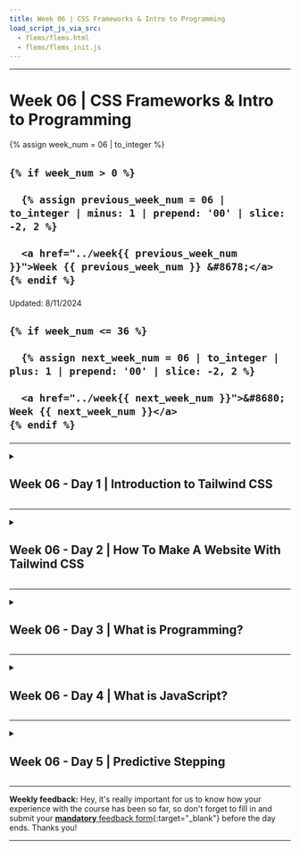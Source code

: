 ```yaml
---
title: Week 06 | CSS Frameworks & Intro to Programming
load_script_js_via_src:
  - flems/flems.html
  - flems/flems_init.js
---
```


<hr class="mb-0">

<h1 id="{{ Week 06-CSS Frameworks & Intro to Programming | slugify }}">
  <span class="week-prefix">Week 06 |</span> CSS Frameworks & Intro to Programming
</h1>

<div class="week-controls">

  {% assign week_num = 06 | to_integer %}

  <h2 class="week-controls__previous_week">

    {% if week_num > 0 %}

      {% assign previous_week_num = 06 | to_integer | minus: 1 | prepend: '00' | slice: -2, 2 %}

      <a href="../week{{ previous_week_num }}">Week {{ previous_week_num }} &#8678;</a>
    {% endif %}

  </h2>

  <span>Updated: 8/11/2024</span>

  <h2 class="week-controls__next_week">

    {% if week_num <= 36 %}

      {% assign next_week_num = 06 | to_integer | plus: 1 | prepend: '00' | slice: -2, 2 %}

      <a href="../week{{ next_week_num }}">&#8680; Week {{ next_week_num }}</a>
    {% endif %}

  </h2>

</div>

---

<!-- Week 06 - Day 1 | Introduction to Tailwind CSS -->
<details markdown="1">
  <summary>
    <h2>
      <span class="summary-day">Week 06 - Day 1</span> | Introduction to Tailwind CSS</h2>
  </summary>

### Schedule

  - [Study](#study-plan-NN)
  - [Exercises](#exercises-NN)
  - [Extra Resources](#extra-resources-NN)

### Study Plan

  ![](./assets/tailwind.css.jpg)

  **What is a CSS Framework**

  A CSS framework is a prepped and ready-to-use CSS library (Cascading Style Sheets). The stylesheets collection makes the job of a UI developer **easier**. 

  Rather than starting every project from scratch, a CSS framework gives them tools to quickly create a user interface that they repeat and tweak during a project. They also **enable the creation** of more **standards-compliant** websites. 

  While quite challenging to use or ambiguous for beginners, senior developers who know the CSS framework sites’ descriptions and buzzwords find them extremely useful.

  **Why Do You Need A CSS Framework?**

  CSS frameworks **are designed for use in typical scenarios** such as establishing navigation bars, footers, sliders, hamburger menus, 3-column layouts, and more. 

  The frameworks also **enable expanding on JavaScript, SASS, and other technologies**. If designers are time-stressed, frameworks allow setting up web pages – not just homepages, without diving into some CSS.

  Other than time-saving, teams comprising several developers benefit from the standards offered by CSS frameworks. Rather than each developer on a project adding their own style of names, frameworks regulate layouts, easily read others’ code, and smooth the development cycle with fewer bugs and better team communication.

  All of the above are the two strongest **pros** of working with a CSS Framework: **Faster Development** and **Consistency**

  However, as you already know, every coin has 2 sides. Using any CSS Framework can have it's drawbacks and not be suitable for some cases as described below:

  1. **Bloated Code**

  CSS frameworks include a lot of pre-built styles and components, which can add unnecessary code to a website or application. This can slow down the website's loading time and negatively impact performance. Additionally, using pre-built components can limit the customization options available to developers and tempt developers to use them without fully understanding how they work.

  2. **Learning Curve**

  Each CSS framework has its own set of styles, components, and conventions that developers need to learn in order to use it effectively. This can take time and effort, especially for developers who are new to front-end development. Additionally, CSS frameworks may not always align with a developer's preferred workflow or coding style. This can make it challenging to use the framework effectively, especially if the developer is used to writing custom CSS from scratch.

  **How to use a CSS Framework**

  There are many different CSS Frameworks out there and they can be broken down to two categories:

  1. Pre-styled, prescriptive, all-in-one frameworks (e.g. Bootstrap)

  2. Hands-off, unopinionated, utility frameworks (e.g. TailwindCSS)

  In later modules we're going to dive deeper to each one of those two popular CSS frameworks, but first we must answer the one million dollar question: **What type of Framework do we need?**

  To begin, we must have some knowledge of our website. Is it even necessary to have a system? Structures are beneficial to most locations with a large number of pages. The ideal amount of pages can change, but if we find ourselves repeating the same HTML, CSS, or even JavaScript on one of our pages, a layout or structure can help.

  -  Framework Language

  We should be familiar with the computer language(s) that our framework employs. As previously stated, some simple frameworks are nothing more than basic HTML templates, while more complicated frameworks may include CSS and JavaScript. Some frameworks construct the CSS using LESS or SASS, while others utilize Ruby or other computer languages to compile the pages once they're built. It will be challenging to build our framework if we are unfamiliar with the language(s) it employs.

  - Framework Features

  A CSS framework, often known as a web framework, is a collection of web-based tools, libraries, and best practices. A CSS framework can be as simple as a one-page template that serves as the foundation for all of our site's pages, or it can be a complicated collection of CSS, HTML, JavaScript, and server-side programs and files that govern the entire site architecture.

  - Whether the Framework is Customizable and Modular
  Customizable frameworks allow us to add our own code to make our site look unique and different from other websites. However, if a framework is overly customized, its benefits are lost, and it will be better to start from scratch.

  After we've decided which type of Framework, and specifically which one we want to use, all we have to do it find their **Official Documentation** and follow their instructions! This can be scary for a new developer, but it can benefit us in the long run! 

  **Tailwind CSS**

  - Let's start by watching this quick introduction to [**Tailwind in 100 seconds**](https://www.youtube.com/watch?v=mr15Xzb1Ook){:target="_blank"}.

  - Watch this [**Tailwind CSS Introduction**](https://www.youtube.com/watch?v=pYaamz6AyvU){:target="_blank"} video by Dave Gray and follow along by coding and replicating the example he creates in the video. You will need to place all the files in the `user/week06/exercises/day01/tailwind_intro/` folder. Make sure to create the folder if it doesn't already exist.

  - More practice with utility classes! Watch [**this video**](https://www.youtube.com/watch?v=oU5ar0dmQEY){:target="_blank"} and code along. Place your file in the `user/week06/exercises/day01/utility_classes/` folder. Make sure to create the folder if it doesn't already exist.

### Summary

  CSS Frameworks are so popular these days and they get better and better as time goes by. However, just because they make things easier and faster for some cases, that does not mean that we should ditch plain CSS and restrain our options and imagination to what each CSS Framework has to offer.

  Finally, it's highly suggested that you take a look on the following link focused on [Understanding the spectrum of CSS frameworks](https://dev.to/bholmesdev/when-and-why-you-should-use-css-frameworks-4oe)

  > **Note:**
  >
  > You can have a look at this [video](https://www.youtube.com/watch?v=ufMqGkXL1Jw) if you're time stressed, but the article mentioned above is worth reading!



<!-- Exercises -->

<!-- Extra Resources -->

### Sources and Attributions

  - [What Is A CSS Framework?](https://elementor.com/resources/glossary/what-is-a-css-framework/)

  - [The Pros and Cons of CSS Frameworks: A Comprehensive Review](https://dev.to/c0mmand3rj/the-pros-and-cons-of-css-frameworks-a-comprehensive-review-13db)
  
  - [Guide to CSS Framework](https://www.simplilearn.com/tutorials/css-tutorial/css-framework)
  
</details>

<hr class="mt-1">

<!-- Week 06 - Day 2 | How To Make A Website With Tailwind CSS -->
<details markdown="1">
  <summary>
    <h2>
      <span class="summary-day">Week 06 - Day 2</span> | How To Make A Website With Tailwind CSS</h2>
  </summary>

### Schedule

  - [Study](#study-plan-05)
  - [Exercises](#exercises-05)
  - [Extra Resources](#extra-resources-05)

### Study Plan

  ![](./assets/screenshot.jpg)

  - [Watch: **How To Make A Website With Tailwind CSS**](https://www.youtube.com/watch?v=8eQwgc9nc64){:target="_blank"}
    - **Duration:** 32min
    - **Level:** Beginner

  - Now, go through the video again, pause and code along. Below, you can find all the images needed to complete the tutorial _(just click the links, then right click and select "Save Image as")_:
    - [**cart.png**](./assets/cart.png){:target="_blank"}
    - [**grocery-image.png**](./assets/grocery-image.png){:target="_blank"}
    - [**Image.png**](./assets/Image.png){:target="_blank"}
    - [**logo.png**](./assets/logo.png){:target="_blank"}

  You will need to create a repository named **grocify** under your GitHub account and enable GitHub Pages on that. Once you have finished recreating the website in the video, update the progress sheet with your GitHub repository's Pages URL, that would look something like this: `https://YOUR_USERNAME.github.io/grocify`

  While working with Tailwind CSS, it's probably a good idea to install the following VSCode extension that will help you deal with the large list of utility classes provided by the library:

  - [Tailwind CSS IntelliSense](https://marketplace.visualstudio.com/items?itemName=bradlc.vscode-tailwindcss){:target="_blank"}

<!-- Summary -->

### Exercises

  - Complete the **Make a Website with Tailwind CSS** challenge and update the progress sheet.

  **IMPORTANT:** Make sure to complete all the tasks found in the **daily Progress Sheet** and update the sheet accordingly. Once you've updated the sheet, don't forget to `commit` and `push`. The progress draft sheet for this day is: **/user/week06/progress/progress.draft.w06.d02.csv**

  You should **NEVER** update the `draft` sheets directly, but rather work on a copy of them according to the instructions [found here](../week01/resources/PROGRESS-WORKFLOW.md).


### Extra Resources

  - [Read: **The Pros And Cons Of Utility First CSS**](https://thesassway.com/the-pros-and-cons-of-utility-first-css/){:target="_blank"}

  - [Read: **10 Reasons To Use TailwindCSS In Your Next Project**](https://hackernoon.com/10-reasons-to-use-tailwindcss-in-your-next-project){:target="_blank"}

<!-- Sources and Attributions -->
  
</details>

<hr class="mt-1">

<!-- Week 06 - Day 3 | What is Programming? -->
<details markdown="1">
  <summary>
    <h2>
      <span class="summary-day">Week 06 - Day 3</span> | What is Programming?</h2>
  </summary>

### Schedule

  - [Study](#study-plan-NN)
  - [Exercises](#exercises-NN)
  - [Extra Resources](#extra-resources-NN)

### Study Plan

#### What is Programming?



  Programming is communication. It's also a lot of other things, but this
  introduction will focus on the different ways you communicate with your code.

  When you write code you are really just writing a text document, exactly like
  you might write an email or a note. The biggest difference between an email and a computer program is _who you are writing for_.

  When you write an email you're writing for the person who will be reading it.
  When you write a computer program you are writing for 3 very different audiences at the same time! One single document (your code) needs to be understandable to:

  - **Developers**: A developer needs to read your code and understand what you
    were trying to do and why.
  - **Computers**: Your code needs to have _perfect_ syntax so the computer can
    parse it, and you must write instructions that are allowed by the programming language or the computer will throw an error.
  - **Users**: The instructions you give to the computer must create an intuitive and pleasant experience for the user.

  Being a developer means understanding how all these characters interact, and
  then communicating with everyone involved to deliver quality software within
  your project's constraints. This diagram shows the different channels of
  communication in a software project:

  ![rhetorical situation](./assets/the-big-picture.png)

#### Thinking like a Computer



  In the following video, Evan Cole guides you through the basic concepts of programming and explains the feedback loop that continuously runs through the software cycle as source code is written by developers, subsequently read and executed by the computer which eventually displays the output back to the users.

  - [Watch: **Thinking like a Computer**](https://youtu.be/Lc68CtuMuTM){:target="_blank"}
    - **Duration:** 45min
    - **Level:** Beginner

  ---



  **Programming Languages**

  High-level programming languages like JavaScript are a compromise between how
  people think and how a computer works. Programming languages are not always easy for people to learn but they're definitely easier than directly telling a
  computer what to do (writing 1's and 0's).

  Because humans are so much better at learning and understanding than computers
  are (for now), programming languages have been designed to leave all the hard
  work for us. It's our job to make sure our instructions for the computer are
  perfectly structured and do exactly what we want. The computer just _parses_
  (interprets) our code and follows the instructions without any understanding or thinking.

  You can think of a programming language as the developer's UI for the computer.
  Because this UI isn't very intuitive you will need to spend a lot of time
  studying syntax and other details before you can program with ease. This is why you will be focusing on _understanding_ programs before writing them.

  [**_Learnable Programming_**](http://worrydream.com/LearnableProgramming/){:target="_blank"} said it best:

  > - **Programming is a way of thinking, not a rote skill**. Learning about "for"
  >   loops is not learning to program, any more than learning about pencils is
  >   learning to draw.
  > - **People understand what they can see**. If a programmer cannot see what a
  >   program is doing, she can't understand it.
  >
  > Thus, the goals of a programming system should be:
  >
  > - to support and encourage powerful ways of thinking
  > - to enable programmers to see and understand the execution of their programs
  >
  > ...
  >
  > _How do we get people to understand programming?_
  >
  > We change programming. We turn it into something that's understandable by
  > people.



  Until the future when computers are designed to understand us, we're stuck with programming systems where we do the hard work of understanding computers. 

  Hopefully these Modules can make this journey easier.

  ---



<!-- Summary -->

### Exercises

  **Installing Study Lenses**

  Follow the instructions from [**Setting up Study Lenses (v2)**](../modules/javascript/denepo/setting-up-study-lenses/index.md){:target="_blank"} to set up Study Lenses (v2) on your System.

  **Watch a short introduction to Study Lenses**

  - Watch the [**WDX180 - Study Lenses Guide**](https://youtu.be/5uCJBiQ7MkA){:target="_blank"} video to get familiar with the `study-lenses` tool that you'll be using to study code and explore various aspects of JavaScript programs.
    - **Duration:** 12min

  **Running Study Lenses on WDX-180 material**

  Let's now check whether `study-lenses` is available globally and try to use it to study a simple JavaScript program. 

  - Open the terminal and stop any other instance of `study-lenses` that might be running, e.g. the `npm run test-content` from previous steps. You can press `Ctrl+C` on the terminal to stop the currently running process.

  - Change to the following directory inside your local `WDX-180` repo: `cd curriculum/week06/exercises`.

  - Run `lenses2` command on the terminal and check whether the app opens up in the browser.

  - If the app opens up in the browser, click on the `hello-world.js` file and start exploring some lenses like `flowchart`, `pseudo`, `variables`, `blanks`, `parsons`, etc.

  **Give the Study Lenses repo a ⭐ Star!**

  - Visit the [original repo](https://github.com/DeNepo/study-lenses){:target="_blank"} and give it a star as a gesture of appreciation for the hard work that these guys have put to make this great open source learning tool.

  **IMPORTANT:** Make sure to complete all the tasks found in the **daily Progress Sheet** and update the sheet accordingly. Once you've updated the sheet, don't forget to `commit` and `push`. The progress draft sheet for this day is: **/user/week06/progress/progress.draft.w06.d03.csv**

  You should **NEVER** update the `draft` sheets directly, but rather work on a copy of them according to the instructions [found here](../week01/resources/PROGRESS-WORKFLOW.md).


<!-- Extra Resources -->

### Sources and Attributions

  - **DeNepo**:
    - [What is Programming](https://github.com/in-tech-gration/welcome-to-js/tree/main/1-what-is-programming){:target="_blank"} [(Permalink)](https://github.com/in-tech-gration/welcome-to-js/tree/9239360311e64cb81658105b674c7fdfec97bed8/1-what-is-programming)
  
  - [CodeCademy](https://www.codecademy.com/articles/what-is-programming){:target="_blank"}
  
  - [Khan Academy](https://www.khanacademy.org/computing/computer-programming/programming/intro-to-programming/v/programming-intro){:target="_blank"}
  
  - [The Coding Train](https://www.youtube.com/watch?v=AImF__7FyzM){:target="_blank"}
  
  - [Practical Introduction to JS](https://shawnr.gitbooks.io/practical-introduction-to-javascript/content/what-is-programming/){:target="_blank"}

  
</details>

<hr class="mt-1">

<!-- Week 06 - Day 4 | What is JavaScript? -->
<details markdown="1">
  <summary>
    <h2>
      <span class="summary-day">Week 06 - Day 4</span> | What is JavaScript?</h2>
  </summary>

### Schedule

  - [Study](#study-plan-NN)
  - [Exercises](#exercises-NN)
  - [Extra Resources](#extra-resources-NN)

### Study Plan

#### JavaScript



  JavaScript is the only programming language supported by web browsers, this
  makes is a very common language. Every website that needs interactivity uses
  JavaScript alongside HTML & CSS. Because people across the world with all levels of programming experience are writing web pages, JavaScript has become something like the English of programming languages:

  - It's everywhere, most developers will know at least a little bit of
    JavaScript.
  - It's a messy and complicated language, full of exceptions and concepts
    borrowed from other languages.
  - It's easy enough to get started with the basics, and without too much
    experience you can already get your ideas across.

  So why learn JavaScript? Because it's quick to get started, you can do a lot
  with it, and there's lots of work for a good JavaScript developer.

  - Watch [this short video](https://www.youtube.com/watch?v=kB32-Cvj0X4){:target="_blank"} where Brendan Eich, the creator of the language, explains JavaScript.

  **Running JavaScript**

  There are many ways you can run JavaScript, for now you should know about these
  options:

  ---



  **1. Writing directly in the console**

  > This is closest to how you will be studying JS in this module.



  Writing JS in your browser's console is the simplest and quickest way to run
  some JavaScript, but is limited. It's perfect for doing little experiments to
  see how something works, but it's not possible to write and save a full program.

  > Try copy-pasting this code into your browser's console and pressing "enter"



  ```js
  /* --- for the computer --- */
  'use strict';

  /* --- for the developer --- */

  // log to the console for developers to read
  console.log('hello developer (console)');

  /* --- for the user --- */

  // alert hello for the user
  //  not a great UX, but easy to program
  //  you'll use this for now
  alert('hello user (alert)');
  ```

  [&#9658; Live coding](#flems-enable)

  ---



  **2. Writing directly in an HTML file**

  You can also write your code in a script tag of an HTML file then open the HTML
  file in your browser. The JavaScript will run automatically when the page is
  loaded. See this in action with [`./assets/1-inline-script-tag.html`](https://github.com/in-tech-gration/WDX-180/blob/main/curriculum/week06/assets/1-inline-script-tag.html){:target="_blank"}.

  <!-- TODO: The ./assets above pointing to a folder containing code, should be managed in some way, e.g. redirect to GitHub or local repo, display them inline or through a viewer (Flems/Codesandbox/other)  -->



  You will learn about this later in the course for examples and exercises that
  introduce how JavaScript interacts with the DOM. It's easier to understand "the
  big picture" when you can see everything in one document.

  ---



  **3. Loading JS files into HTML**

  You can also write your code in a separate `.js` file, then load the file into
  your HTML to execute the code. There are two different ways you can load a `.js` file into your HTML, you can see them in action with [`./assets/2-separate-script-file/index.html`](https://github.com/in-tech-gration/WDX-180/blob/main/curriculum/week06/assets/2-separate-script-file/index.html){:target="_blank"} and [`./assets/3-separate-module-files/index.html`](https://github.com/in-tech-gration/WDX-180/blob/main/curriculum/week06/assets/3-separate-module-files/index.html){:target="_blank"} (you'll learn more about scripts vs. modules later on).
  <!-- TODO: Same as above... -->

  <!-- TODO: INTEGRATE: https://stackoverflow.com/a/53821485/4861760 -->



  You will use this for larger projects and for collaboration. Separating code
  into smaller files each with a clear purpose makes your code base easier to
  understand, debug, and to divide into group tasks.

  ---



  **4. Specialized Browser Environments**

  There are also many specialized environments for writing and running JavaScript
  in a browser, each one has a specific use case:

  <!-- TODO: ADD LINK to online study-lenses or local npm script -->


  - **Study Lenses**: This is an environment specialized for studying JavaScript
    locally with your text editor and a browser. It has features for understanding
    different aspects of code and for visualizing what happens during execution.
    The "run" and "debug" buttons in Study Lenses execute your code directly in
    the browser just like if you loaded a script into an HTML file. This will help
    you learn your browser's DevTools and help you eventually transition away from
    the learning environment and towards professional devtools. (_the material in
    this repo is written for Study Lenses_)

  - **Online IDEs**: There are many online IDEs (Integrated Development
    Environments) designed for easy setup, collaboration, and sharing. Online IDEs
    try to match the developer experience of working on your local machine, but
    online. These are easy to use, but they're not beginner toys! You can use
    these to develop full projects with a wide variety of programming languages,
    libraries and frameworks. Some popular ones are [Repl.it](https://repl.it/){:target="_blank"},
    [CodeSandbox](https://codesandbox.io/){:target="_blank"},
    [Codespaces](https://github.com/features/codespaces){:target="_blank"} or
    [Glitch](https://glitch.com/){:target="_blank"}.

  - **Online Learning Environments**: There are also many online programming
    environments online designed for beginners that simplify the developer
    experience and allow you to focus on learning the basics without getting
    distracted by advanced features. Many of these come with built-in graphics
    libraries or support for game development. These include
    [code.org](https://code.org/){:target="_blank"} (develop and play games with JS),
    [editor.p5js.org](https://editor.p5js.org/){:target="_blank"} (create interactive artwork),
    [PencilCode](https://pencilcode.net/edit/myprogram){:target="_blank"} (write your code as blocks or text).

  ---



  **5. Beyond the Browser**

  You can also use JavaScript outside of the browser to create web servers,
  develop mobile apps, program a
  [Raspberry Pi](https://www.w3schools.com/nodejs/nodejs_raspberrypi.asp){:target="_blank"}, program
  IOT (Internet of Things) Devices, and much more.

  [Node.js](https://nodejs.org/) is the most popular non-browser runtime for
  JavaScript. [Deno](https://deno.land/){:target="_blank"} is a newer runtime developed as a more
  secure and developer-friendly alternative to Node.js.

  ---



  **References**

  - [javascript.info/intro](https://javascript.info/intro){:target="_blank"}
  - [The Net Ninja](https://www.youtube.com/watch?v=VB7y0yxZjro){:target="_blank"}
  - [Andrew Mosh](https://www.youtube.com/watch?v=W6NZfCO5SIk){:target="_blank"} \(first 5 minutes\)
  - [MDN: First Steps](https://developer.mozilla.org/en-US/docs/Learn/JavaScript/First_steps/What_is_JavaScript){:target="_blank"}
  - [Danielle Thé](https://www.youtube.com/watch?v=gT0Lh1eYk78){:target="_blank"}

  ---



  **Programs: Source Code**

  JavaScript is the language used to write the Source Code in this diagram:

  [![program diagram](./assets/a-program.png)](https://excalidraw.com/#json=_cj6JYwuO38PPGKxXN_cQ,3910Z7e2jGLZu4vjueG-Bg)

#### Some History



  JavaScript has an interesting history, it was originally created in 1 week
  during 1995 by Brendan Eich and since then has gone through many many changes.

  At first it was just a small language used for small interactions in web pages.
  Over the years as the internet has grown and browsers have become more powerful,
  JavaScript has evolved from a small language for small interactions to a huge
  programming language capable of building complex applications.

  As JavaScript grew, so did the number of developers who use it. All these
  developers pushed the limits of JavaScript, created new tooling, different
  conventions, and generally made the JS ecosystem a fascinating (and
  frustrating!) place to work. This human history of JavaScript is what makes it
  so interesting.

  - [simplilearn](https://www.youtube.com/watch?v=6ENWOVc-64c){:target="_blank"}
  - [wierd history of js](https://dev.to/codediodeio/the-weird-history-of-javascript-2bnb){:target="_blank"}
  - [from Brendan Eich himself](https://www.youtube.com/watch?v=3-9fnjzmXWA){:target="_blank"}
  - [springboard](https://www.springboard.com/blog/data-science/history-of-javascript/){:target="_blank"}

  **Backwards Compatibility**

  > or "don’t break the internet!”



  An important concept for understanding the JavaScript language is "**Backwards
  Compatibility**". Backwards Compatibility means that any program ever written in
  JavaScript must _always_ work!

  Any time something is added to JavaScript or the language is changed in any way,
  older programs must still be valid JavaScript. This is important because people
  have been websites for decades now. It would be bad if one day every website
  written before 2003 no longer worked because of a recent change in JavaScript.

  Imagine if every word, sentence, and grammar in your native language's history
  needed to be understood by every native speaker for the rest of eternity! You
  would need to be just as comfortable reading a story written 4000 years ago as
  one written yesterday. This would make it very hard for languages to change and
  grow, but this is the case for JavaScript.

  - [You Don't Know JS](https://github.com/getify/You-Dont-Know-JS/blob/2nd-ed/get-started/ch1.md#backwards--forwards){:target="_blank"}
  - [Why is JavaScript backwards compatible to a fault?](https://stackoverflow.com/questions/4937245/why-is-javascript-backwards-compatible-to-a-fault){:target="_blank"}
  - [tonsky.me](https://tonsky.me/blog/compatibility/){:target="_blank"}
  - [rohitdhatrak](https://www.rohitdhatrak.com/backwards-forwards-compatibility/){:target="_blank"}
  - [Chrome Breaks the Web](https://www.theregister.com/2021/10/04/chrome_breaks_web/){:target="_blank"}

  **ES6**

  ES6 was a new version of JavaScript released in 2015, it contained major changes
  to the language that improved the developer experience. ES6 marked such a large
  change in JavaScript that it's fair to talk about the JS world before ES6 and
  after ES6 as different eras.

  You can learn more about ES6 another time, for now you just need to know it was
  such a big improvement that it belongs in every history of JS.

  **The Future of JavaScript**

  All new features for the JavaScript language are presented and discussed in the
  [tc39 github organization](https://github.com/tc39){:target="_blank"}. If you're curious looking
  through the [proposals repository](https://github.com/tc39/proposals){:target="_blank"} can be
  interesting to see how people plan and discuss additions to the JS language.

#### Developers



  Developers are the ones designing the software, writing the code, and fixing the
  bugs. As a developer you'll spend lots of time reading source code. So it's very
  important to make sure your code is easy to understand.

  You should think first of other developers who will need to understand your
  program, and second of yourself. Why is this more productive? First because
  working on a team is easier when everyone is looking out for each other. Second
  because one day you'll be someone else! After even half an hour your thoughts
  about a program are no longer fresh, you'll need to rely on what you wrote to
  figure out the details of your own program.

  ---



  **Programs: Developers**

  Users and on the left in this diagram, developers are on the right.

  - **For Developers**
    - **Static**: Comments, variable names and code formatting help developers
      read and understand source code.
    - **Dynamic**: Logs and error messages help developers understand what is
      happening inside the computer as it follows the code's instructions.
  <!-- TODO: Maybe this has to be removed. -->
  [![program diagram](./assets/a-program.png)](https://excalidraw.com/#json=40qMI89WByj9Yhhh94Ghg,4zpL-AmDgpnbyFJWJfNQhg)

#### The Computer



  You've been the user of many websites, you've even developed a few with HTML &
  CSS, but you haven't had to _be the computer_ yet. With HTML & CSS it's enough
  to learn what goes in and what comes out, you don't need to know what happens in
  between:

  - HTML/CSS goes into a browser -> ... ? ... -> a website is displayed

  With JavaScript it's the complete opposite. What the program _does_ (inputs ->
  outputs) is less important than _how it happens_. Your goal now isn't to amaze
  the user, it's to become the computer and understand what happens between the
  input and the output:

  - source code -> **a lot of important steps** -> final output

  **Computer Empathy**

  A program is just a series of instructions. If you follow the instructions
  _exactly_ like the computer would, you are actually running the program by hand!
  (just a lot slower.) There is no difference in theory between you following the
  code's instructions and a computer following the same instructions.

  So when you practice tracing think of it as building your _computer empathy_:
  understanding what it's like to be the computer as it runs your program. If the
  first rule in design is "know your user", then one of the first rule in coding
  should be "know your computer". After all, the computer is one of your code's
  users!

  **Predict, not Explain**

  So what does it mean to "know JavaScript"? How do you know when you've
  understood some code? When you can **predict** _exactly_ what will happen at
  each step of execution!

  Explaining a program in plain english is helpful but it's easy to be a little
  bit wrong and not know it. When you focus on _predicting_ what happens at each
  step and you check your predictions with a trace or JS Tutor, then you really
  know if you understood.

  This approach is also helpful because not only will you know if you're right,
  but if you're wrong the computer will tell you the right answer! Then you know
  exactly which line you didn't understand, and you know what to study next.

  ---



  **Programs: The Computer**

  The computer is in the center of this diagram. It interpreting the developers
  source code, processing the user's data, and logging information for the
  developer.

  Tracing code is a very good way to begin understanding how the computer follows
  your instructions one step at a time:
  <!-- TODO: Maybe this has to be removed. -->
  [![program diagram](./assets/a-program.png)](https://excalidraw.com/#json=_cj6JYwuO38PPGKxXN_cQ,3910Z7e2jGLZu4vjueG-Bg)

#### Users



  Users will use your running programs, but will never see your source code. When
  writing for a user you need to think of their needs and their experience using
  your program.

  For now the user experience of your programs will be limited to pop-up boxes,
  but that doesn't mean you can't think of UX (User Experience). A user always
  appreciates  clear instructions, helpful feedback and a friendly tone in your
  messages.

  How does thinking of a user help you write code that they will never see? It's
  about keeping the big picture in mind and making priorities. It's easy to get
  caught up in the details of your code, taking a step back to remember who you're
  developing for and why they need this program keeps your priorities in
  perspective.

  ---



  **Programs: Users**

  Users and on the left in this diagram, developers are on the right.

  - **For Users**
    - **Inputting Data**: `prompt` is a simple way for users to input data to a
      JavaScript program.
    - **Outputting Data**: `alert` is a simple way for the computer to display
      data to a user.
  <!-- TODO: Maybe this has to be removed. -->
  [![program diagram](./assets/a-program.png)](https://excalidraw.com/#json=40qMI89WByj9Yhhh94Ghg,4zpL-AmDgpnbyFJWJfNQhg)

#### Data In, Data Out: I/O



  So what is a program? It's something like this:

  ![program diagram](./assets/a-program.png)

  The basic job of a computer program is to process data. Even the most beautiful
  and interactive programs are just processing data behind the scenes. One of the
  biggest tricks to programming is figuring out how to _model_ your problem using
  data so computer can help you solve the problem.

  The programs you'll be studying in this module are focused on processing _text
  data_ ("strings" in JavaScript). This is a good place to start because you are
  already used to reading and working with text so it shouldn't be too hard to
  understand what's happening inside the computer:

  1. The user inputs some text data into a pop-up.
  2. The program processes the data. (_tracing_!)
  3. Some new data is displayed to the user in a pop-up.

  Later on you'll learn how to make better user interfaces than just a pop-up, but
  the main idea will remain the same: The user interface is just a human-friendly
  way for the user to interact with your program, the actual program is running
  behind the scenes processing their data and producing new data.

  ---



  **JavaScript Strings**

  What is data? In the simplest sense, data is just information. This information
  can be represented or stored in many different ways. JavaScript has several data
  types, the one that matters most for now are _strings_. Strings are how
  JavaScript stores and manipulates text:

  ```js
  'use strict';

  // strings are any text wrapped in quotation marks

  console.log('this is a string');

  // you can check type of some data using `typeof`
  //  you'll learn a lot more about this later
  //  for now just know that it's possible
  console.log(typeof 'hello'); // "string"
  console.log(typeof 5); // "number"
  console.log(typeof '5'); // "string

  // you can find the length of a string with `.length`
  console.log('abc'.length); // 3
  console.log('ab'.length); // 2
  console.log('a'.length); // 1
  console.log(''.length); // 0

  // string concatenation:
  //  you can combine two strings using concatenation
  console.log('a' + 'b' + 'c'); // 'abc'
  ```

  [&#9658; Live coding](#flems-enable)

  You don't need to understand very much about JavaScript types for now, just that
  the programs in this folder are all processing _text data_ represented in
  JavaScript by _strings_.

  ---



  **Programs to Study**

  A very important skill to learn as a programmer is not being afraid of code you don't understand. There is always _something_ you can understand and there is always a way to understand the rest. You aren't expected understand all the syntax in this folder just yet.

  Instead focus on what you _can_ understand about each program at a higher level, like in the diagram at the top of this README. For all of these examples and exercises try running the program many times inputting different data and seeing what comes out.

<!-- Summary -->

### Exercises

  **Explore Study Lenses**

  Continue your exploration of the `study-lenses` tool. Follow the instructions from [**Setting up Study Lenses (v2)**](../modules/javascript/denepo/setting-up-study-lenses/index.md){:target="_blank"} to set up Study Lenses (v2) on your System (if you haven't done that already).

  Then run the following commands on your local copy of the `WDX-180` repo:

  - `lenses2 curriculum/week06/exercises/exploring-study-lenses`

  Once the `study-lenses` is up and running on your browser, click on the **README.md** link to open up the slides. Browse through the slides _(using the left and right arrow keys on your keyboard or just by pressing space)_, click on the **load** buttons to load the file and follow the study guide on each of them.

  Explore these with your team.

  ---



  **Practice Program Explaining**

  Practice explaining what is happening in each program using these terms:

  - **Program Behavior**: You can answer these questions just by comparing inputs
    and outputs! You don't need to read a single line of code:
    - What does the program do?
    - What happens to the user data, how is it transformed or processed in the
      program?
  - **Data In**: What data does the program expect? Try to say this in a normal
    human sentence.
  - **Data Out**: What data does the program expect? Try to say this in a normal
    human sentence.
  - **Test Cases**: Specific examples of data that goes in and the data that comes
    out.

 In the `curriculum/week06/assets/examples/` folder you will find a few programs with a comment describing the **behavior**, **data in** and **data out**. Your challenge in `curriculum/week06/exercises/practice_explaining/` is to fill in the same information for new programs.

  Be _very careful_ about your formatting! Study the example comments closely and
  do your best to format yours _exactly_ the same:

  ```js
  'use strict';

  /* Program Title

    Description of program's behavior.

    Data In:
      Describe the data that goes in.

    Data Out:
      Describe the data that comes out.

    Test Cases:
      'an example input' -> 'the matching output'
      'another input' -> 'the other output'
      ...

  */

  // ... the rest of the code
  ```

  **IMPORTANT:** Make sure to complete all the tasks found in the **daily Progress Sheet** and update the sheet accordingly. Once you've updated the sheet, don't forget to `commit` and `push`. The progress draft sheet for this day is: **/user/week06/progress/progress.draft.w06.d04.csv**

  You should **NEVER** update the `draft` sheets directly, but rather work on a copy of them according to the instructions [found here](../week01/resources/PROGRESS-WORKFLOW.md).


### Extra Resources

  - [Watch: **A Brief History of JavaScript, talk by Brendan Eich (creator of JavaScript)**](https://www.youtube.com/watch?v=qKJP93dWn40){:target="_blank"}

### Sources and Attributions

  - **DeNepo**:
    - [What is Programming](https://github.com/in-tech-gration/welcome-to-js/tree/main/1-what-is-programming) [(Permalink)](https://github.com/in-tech-gration/welcome-to-js/tree/9239360311e64cb81658105b674c7fdfec97bed8/1-what-is-programming)
  
  - [CodeCademy](https://www.codecademy.com/articles/what-is-programming){:target="_blank"}
  
  - [Khan Academy](https://www.khanacademy.org/computing/computer-programming/programming/intro-to-programming/v/programming-intro){:target="_blank"}
  
  - [The Coding Train](https://www.youtube.com/watch?v=AImF__7FyzM){:target="_blank"}
  
  - [Practical Introduction to JS](https://shawnr.gitbooks.io/practical-introduction-to-javascript/content/what-is-programming/){:target="_blank"}

  
</details>

<hr class="mt-1">

<!-- Week 06 - Day 5 | Predictive Stepping -->
<details markdown="1">
  <summary>
    <h2>
      <span class="summary-day">Week 06 - Day 5</span> | Predictive Stepping</h2>
  </summary>

### Schedule

  - [Study](#study-plan-NN)
  - [Exercises](#exercises-NN)
  - [Extra Resources](#extra-resources-NN)

### Study Plan

  **Predictive Stepping:** Practice predicting each step of program execution, using your browser's debugger to check your predictions every step of the way.

  In order to follow the material, you will need to install and use the `study-lenses` tool. Follow the instructions from [**Setting up Study Lenses (v2)**](../modules/javascript/denepo/setting-up-study-lenses/index.md){:target="_blank"} to set up Study Lenses (v2) on your System (if you haven't done that already).

  **Launching Study Lenses and following the material**

  Once `lenses2` is properly installed on your system, clone the [repository that contains the study material](https://github.com/in-tech-gration/predictive-stepping){:target="_blank"} on your system and run `lenses2` to go follow the material:

  - `git clone git@github.com:in-tech-gration/predictive-stepping.git`
  - `cd predictive-stepping`
  - `lenses2`

  - [Watch: **Predictive Stepping** (Part 1)](https://youtu.be/GAjQbsqTt4A){:target="_blank"}
    - **Duration:** 50min
    - **Level:** Beginner

  - [Watch: **Predictive Stepping & Debugging** (Part 2)](https://youtu.be/5K1qIa_fCgc){:target="_blank"}
    - **Duration:** 55min
    - **Level:** Beginner

  Use the study material [found here](https://github.com/in-tech-gration/predictive-stepping){:target="_blank"} and work on the exercises.

<!-- Summary -->

<!-- Exercises -->

<!-- Extra Resources -->

<!-- Sources and Attributions -->
  
</details>


<hr class="mt-1">

**Weekly feedback:** Hey, it's really important for us to know how your experience with the course has been so far, so don't forget to fill in and submit your [**mandatory** feedback form](https://forms.gle/S6Zg3bbS2uuwsSZF9){:target="_blank"} before the day ends. Thanks you!

---

<!-- COMMENTS: -->
<script src="https://utteranc.es/client.js"
  repo="in-tech-gration/WDX-180"
  issue-term="pathname"
  theme="github-dark"
  crossorigin="anonymous"
  async>
</script>
